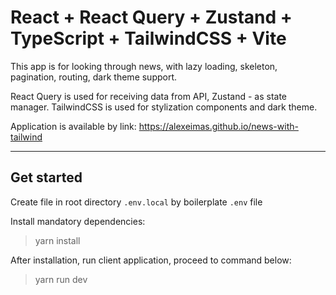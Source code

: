 # React + React Query + Zustand + TypeScript + TailwindCSS + Vite

This app is for looking through news, with lazy loading, skeleton, pagination, routing, dark theme support.

React Query is used for receiving data from API, Zustand - as state manager. 
TailwindCSS is used for stylization components and dark theme.

Application is available by link: https://alexeimas.github.io/news-with-tailwind

***

## Get started

Create file in root directory `.env.local` by boilerplate `.env` file

Install mandatory dependencies:

> yarn install

After installation, run client application, proceed to command below:

> yarn run dev
